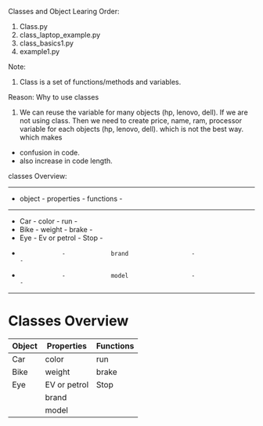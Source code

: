 Classes and Object Learing Order:

1. Class.py
2. class_laptop_example.py
3. class_basics1.py
4. example1.py


Note:

1. Class is a set of functions/methods and variables.

Reason: Why to use classes

1. We can reuse the variable for many objects (hp, lenovo, dell). If we are not using class. Then we need to create price, name, ram, processor variable for each objects (hp, lenovo, dell). which is not the best way. which makes 

* confusion in code.
* also increase in code length.


classes Overview:

-----------------------------------------------------------------------------------------------
-    object       -             properties             -       functions                      -
-----------------------------------------------------------------------------------------------
-    Car          -             color                  -       run                            -
-    Bike         -             weight                 -       brake                          -
-    Eye          -             Ev or petrol           -       Stop                           -
-                 -             brand                  -                                      -
-                 -             model                  -                                      -
-----------------------------------------------------------------------------------------------



# Classes Overview

| Object | Properties         | Functions |
|--------|---------------------|-----------|
| Car    | color              | run       |
| Bike   | weight             | brake     |
| Eye    | EV or petrol       | Stop      |
|        | brand              |           |
|        | model              |           |





